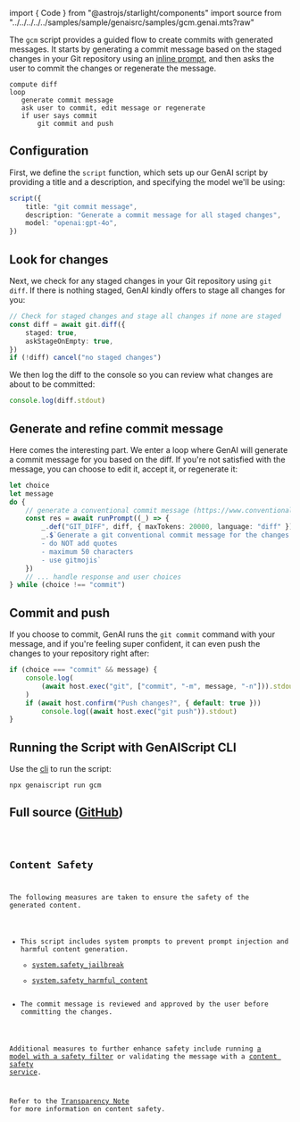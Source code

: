 import { Code } from "@astrojs/starlight/components"
import source from "../../../../../samples/sample/genaisrc/samples/gcm.genai.mts?raw"

The `gcm` script provides a guided flow to create commits with generated messages.
It starts by generating a commit message based on the staged changes in your Git repository
using an [inline prompt](/genaiscript/reference/scripts/inline-prompts),
and then asks the user to commit the changes or regenerate the message.

```text
compute diff
loop
   generate commit message
   ask user to commit, edit message or regenerate
   if user says commit
       git commit and push
```

## Configuration

First, we define the `script` function, which sets up our GenAI script by providing a title and a description, and specifying the model we'll be using:

```ts
script({
    title: "git commit message",
    description: "Generate a commit message for all staged changes",
    model: "openai:gpt-4o",
})
```

## Look for changes

Next, we check for any staged changes in your Git repository using `git diff`.
If there is nothing staged, GenAI kindly offers to stage all changes for you:

```ts
// Check for staged changes and stage all changes if none are staged
const diff = await git.diff({
    staged: true,
    askStageOnEmpty: true,
})
if (!diff) cancel("no staged changes")
```

We then log the diff to the console so you can review what changes are about to be committed:

```ts
console.log(diff.stdout)
```

## Generate and refine commit message

Here comes the interesting part. We enter a loop where GenAI will generate a commit message for you based on the diff. If you're not satisfied with the message, you can choose to edit it, accept it, or regenerate it:

```ts
let choice
let message
do {
    // generate a conventional commit message (https://www.conventionalcommits.org/en/v1.0.0/)
    const res = await runPrompt((_) => {
        _.def("GIT_DIFF", diff, { maxTokens: 20000, language: "diff" })
        _.$`Generate a git conventional commit message for the changes in GIT_DIFF.
        - do NOT add quotes
        - maximum 50 characters
        - use gitmojis`
    })
    // ... handle response and user choices
} while (choice !== "commit")
```

## Commit and push

If you choose to commit, GenAI runs the `git commit` command with your message, and if you're feeling super confident, it can even push the changes to your repository right after:

```ts
if (choice === "commit" && message) {
    console.log(
        (await host.exec("git", ["commit", "-m", message, "-n"])).stdout
    )
    if (await host.confirm("Push changes?", { default: true }))
        console.log((await host.exec("git push")).stdout)
}
```

## Running the Script with GenAIScript CLI

Use the [cli](/genaiscript/reference/cli) to run the script:

```shell
npx genaiscript run gcm
```

## Full source ([GitHub](https://github.com/microsoft/genaiscript/blob/main/samples/sample/genaisrc/samples/gcm.genai.mts))

<Code code={source} wrap={true} lang="ts" title="gcm.genai.mts" />

## Content Safety

The following measures are taken to ensure the safety of the generated content.

-   This script includes system prompts to prevent prompt injection and harmful content generation.
    - [system.safety_jailbreak](/genaiscript/reference/scripts/system#systemsafety_jailbreak)
    - [system.safety_harmful_content](/genaiscript/reference/scripts/system#systemsafety_harmful_content)
-   The commit message is reviewed and approved by the user before committing the changes.

Additional measures to further enhance safety include running [a model with a safety filter](https://learn.microsoft.com/en-us/azure/ai-services/openai/concepts/content-filter?tabs=warning%2Cuser-prompt%2Cpython-new)
or validating the message with a [content safety service](/genaiscript/reference/scripts/content-safety).

Refer to the [Transparency Note](/genaiscript/reference/transparency-note/) for more information on content safety.